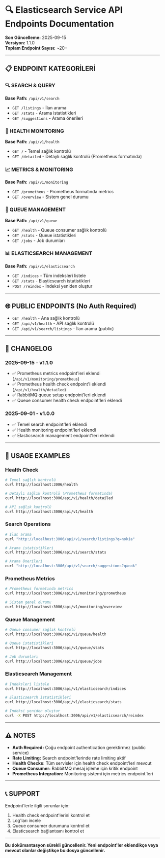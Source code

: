 # 🔍 Elasticsearch Service API Endpoints Documentation

**Son Güncelleme:** 2025-09-15  
**Versiyon:** 1.1.0  
**Toplam Endpoint Sayısı:** ~20+

---

## 📋 **ENDPOINT KATEGORİLERİ**

### **🔍 SEARCH & QUERY**
**Base Path:** `/api/v1/search`
- `GET /listings` - İlan arama
- `GET /stats` - Arama istatistikleri
- `GET /suggestions` - Arama önerileri

### **🏥 HEALTH MONITORING**
**Base Path:** `/api/v1/health`
- `GET /` - Temel sağlık kontrolü
- `GET /detailed` - Detaylı sağlık kontrolü (Prometheus formatında)

### **📈 METRICS & MONITORING**
**Base Path:** `/api/v1/monitoring`
- `GET /prometheus` - Prometheus formatında metrics
- `GET /overview` - Sistem genel durumu

### **🔄 QUEUE MANAGEMENT**
**Base Path:** `/api/v1/queue`
- `GET /health` - Queue consumer sağlık kontrolü
- `GET /stats` - Queue istatistikleri
- `GET /jobs` - Job durumları

### **📊 ELASTICSEARCH MANAGEMENT**
**Base Path:** `/api/v1/elasticsearch`
- `GET /indices` - Tüm indeksleri listele
- `GET /stats` - Elasticsearch istatistikleri
- `POST /reindex` - İndeksi yeniden oluştur

---

## 🌐 **PUBLIC ENDPOINTS (No Auth Required)**

- `GET /health` - Ana sağlık kontrolü
- `GET /api/v1/health` - API sağlık kontrolü
- `GET /api/v1/search/listings` - İlan arama (public)

---

## 📝 **CHANGELOG**

### **2025-09-15 - v1.1.0**
- ✅ Prometheus metrics endpoint'leri eklendi (`/api/v1/monitoring/prometheus`)
- ✅ Prometheus health check endpoint'i eklendi (`/api/v1/health/detailed`)
- ✅ RabbitMQ queue setup endpoint'leri eklendi
- ✅ Queue consumer health check endpoint'leri eklendi

### **2025-09-01 - v1.0.0**
- ✅ Temel search endpoint'leri eklendi
- ✅ Health monitoring endpoint'leri eklendi
- ✅ Elasticsearch management endpoint'leri eklendi

---

## 🔧 **USAGE EXAMPLES**

### **Health Check**
```bash
# Temel sağlık kontrolü
curl http://localhost:3006/health

# Detaylı sağlık kontrolü (Prometheus formatında)
curl http://localhost:3006/api/v1/health/detailed

# API sağlık kontrolü
curl http://localhost:3006/api/v1/health
```

### **Search Operations**
```bash
# İlan arama
curl "http://localhost:3006/api/v1/search/listings?q=nokia"

# Arama istatistikleri
curl http://localhost:3006/api/v1/search/stats

# Arama önerileri
curl "http://localhost:3006/api/v1/search/suggestions?q=nok"
```

### **Prometheus Metrics**
```bash
# Prometheus formatında metrics
curl http://localhost:3006/api/v1/monitoring/prometheus

# Sistem genel durumu
curl http://localhost:3006/api/v1/monitoring/overview
```

### **Queue Management**
```bash
# Queue consumer sağlık kontrolü
curl http://localhost:3006/api/v1/queue/health

# Queue istatistikleri
curl http://localhost:3006/api/v1/queue/stats

# Job durumları
curl http://localhost:3006/api/v1/queue/jobs
```

### **Elasticsearch Management**
```bash
# İndeksleri listele
curl http://localhost:3006/api/v1/elasticsearch/indices

# Elasticsearch istatistikleri
curl http://localhost:3006/api/v1/elasticsearch/stats

# İndeksi yeniden oluştur
curl -X POST http://localhost:3006/api/v1/elasticsearch/reindex
```

---

## ⚠️ **NOTES**

- **Auth Required:** Çoğu endpoint authentication gerektirmez (public service)
- **Rate Limiting:** Search endpoint'lerinde rate limiting aktif
- **Health Checks:** Tüm servisler için health check endpoint'leri mevcut
- **Queue Consumer:** RabbitMQ mesaj işleme için kritik endpoint
- **Prometheus Integration:** Monitoring sistemi için metrics endpoint'leri

---

## 📞 **SUPPORT**

Endpoint'lerle ilgili sorunlar için:
1. Health check endpoint'lerini kontrol et
2. Log'ları incele
3. Queue consumer durumunu kontrol et
4. Elasticsearch bağlantısını kontrol et

---

**Bu dokümantasyon sürekli güncellenir. Yeni endpoint'ler eklendikçe veya mevcut olanlar değiştikçe bu dosya güncellenir.**
